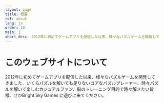 ```yaml
---
layout: page
title: 概要
ref: about
lang: ja
order: 10
main: 1
short_desc: 2012年に初めてゲームアプリを配信した以来、様々なパズルゲームを開発してきました．いくらパズルを解いても足りないコアなパズルプレーヤー、時々パズルを解いて楽しむカジュアルファン、脳のトレーニング目的で時々解きたい皆様、ぜひBright Sky Games に遊びに来てください。
---
```


# このウェブサイトについて

2012年に初めてゲームアプリを配信した以来、様々なパズルゲームを開発してきました．いくらパズルを解いても足りないコアなパズルプレーヤー、時々パズルを解いて楽しむカジュアルファン、脳のトレーニング目的で時々解きたい皆様、ぜひBright Sky Games に遊びに来てください。

